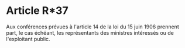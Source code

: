 # Article R*37

Aux conférences prévues à l'article 14 de la loi du 15 juin 1906 prennent part, le cas échéant, les représentants des ministres intéressés ou de l'exploitant public.